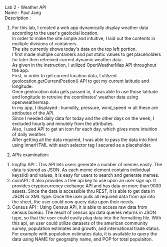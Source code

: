
Lab 2 - Weather API</br>
Name : Paul Jang</br>
Description : </br>
1. For this lab, I created a web app dynamically display weather data according to the user's geolocial location. </br>
In order to make the site simple and intuitive, I laid out the contents in multiple divisions of containers. </br>
The site currently shows today's data on the top left portion. </br>
I first made multiple containers and put static values to get placeholders for later then retreived current dynamic weather data. </br>
As given in the instruction, I utilized OpenWeatherMap API throughout the app. </br>
First, in order to get current location data, I utilized geolocation.getCurrentPostion() API to get my current latitude and longitude.</br>
Once geolocation data gets passed in, it was able to use those latitude and longitude to retreive the coordinates' weather data using openweathermap.</br>
In my app, I displayed : humidity, pressure, wind_speed => all these are attributes of the API.</br>
Since I needed daily data for today and the other days on the week, I excluded hourly and minutely from the attributes.</br>
Also, I used API to get an icon for each day, which gives more intuition of daily weather.</br>
After getting all the data required, I was able to pass the data into html using innerHTML with each selector tag I secured as a placeholder.</br>

2. APIs examination:</br>
1) Imgflip API : This API lets users generate a number of memes easily. The data is stored as JSON. As each meme element contains individual keys(id) and values, it is easy for users to search and generate memes.
2) coinAPI : It also provides a free api key to use upon an user sign up. It provides cryptocurrency exchange API and has data on more than 9000 assets. Since the data is accessible thru REST, it is able to get data in JSON or XML type. Once the user pulls all required data from api into the sheet, the user could now query data upon their needs.
3) Census API : Using Census API, it is able to access raw data from census bureau. The result of census api data queries returns in JSON type, so that the user could easily plug data into the formatting file. With this api, an user could utilize datasets of the american community survey, population estimates and growth, and international trade status. 
For example with population estimates data, it is available to query the data using NAME for geography name, and POP for total populaiton.
